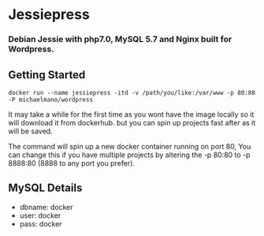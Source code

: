 Jessiepress
===========
### Debian Jessie with php7.0, MySQL 5.7 and Nginx built for Wordpress.

## Getting Started
```
docker run --name jessiepress -itd -v /path/you/like:/var/www -p 80:80 -P michaelmano/wordpress
```
It may take a while for the first time as you wont have the image locally so it will download it from dockerhub. but you can spin up projects fast after as it will be saved.

The command will spin up a new docker container running on port 80, You can change this if you have multiple projects by altering the -p 80:80 to -p 8888:80 (8888 to any port you prefer).

## MySQL Details

- dbname: docker
- user:   docker
- pass:   docker